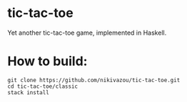 # tic-tac-toe 
Yet another tic-tac-toe game, implemented in Haskell.

# How to build: 

```
git clone https://github.com/nikivazou/tic-tac-toe.git
cd tic-tac-toe/classic
stack install
```
